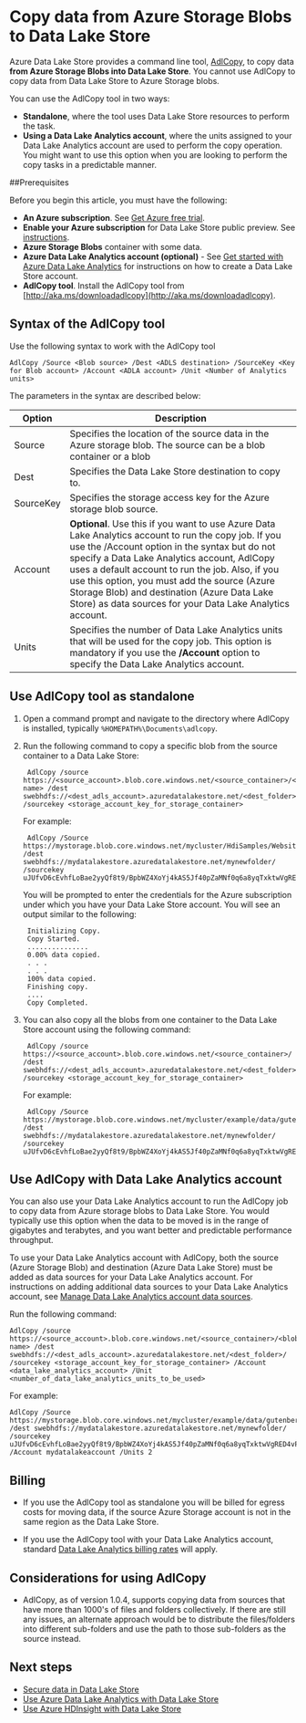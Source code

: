 <properties
   pageTitle="Copy data from Azure Storage Blobs into Data Lake Store| Microsoft Azure"
   description="Use AdlCopy tool to copy data from Azure Storage Blobs to Data Lake Store"
   services="data-lake-store"
   documentationCenter=""
   authors="nitinme"
   manager="paulettm"
   editor="cgronlun"/>

<tags
   ms.service="data-lake-store"
   ms.devlang="na"
   ms.topic="article"
   ms.tgt_pltfrm="na"
   ms.workload="big-data"
   ms.date="04/13/2016"
   ms.author="nitinme"/>

# Copy data from Azure Storage Blobs to Data Lake Store

Azure Data Lake Store provides a command line tool, [AdlCopy](http://aka.ms/downloadadlcopy), to copy data **from Azure Storage Blobs into Data Lake Store**. You cannot use AdlCopy to copy data from Data Lake Store to Azure Storage blobs.

You can use the AdlCopy tool in two ways:

* **Standalone**, where the tool uses Data Lake Store resources to perform the task.
* **Using a Data Lake Analytics account**, where the units assigned to your Data Lake Analytics account are used to perform the copy operation. You might want to use this option when you are looking to perform the copy tasks in a predictable manner.

##Prerequisites

Before you begin this article, you must have the following:

- **An Azure subscription**. See [Get Azure free trial](https://azure.microsoft.com/pricing/free-trial/).
- **Enable your Azure subscription** for Data Lake Store public preview. See [instructions](data-lake-store-get-started-portal.md#signup).
- **Azure Storage Blobs** container with some data.
- **Azure Data Lake Analytics account (optional)** - See [Get started with Azure Data Lake Analytics](../data-lake-analytics/data-lake-analytics-get-started-portal.md) for instructions on how to create a Data Lake Store account.
- **AdlCopy tool**. Install the AdlCopy tool from [http://aka.ms/downloadadlcopy](http://aka.ms/downloadadlcopy).

## Syntax of the AdlCopy tool

Use the following syntax to work with the AdlCopy tool

	AdlCopy /Source <Blob source> /Dest <ADLS destination> /SourceKey <Key for Blob account> /Account <ADLA account> /Unit <Number of Analytics units>

The parameters in the syntax are described below:

| Option    | Description                                                                                                                                                                                                                                                                                                                                                                                                          |
|-----------|------------|
| Source    | Specifies the location of the source data in the Azure storage blob. The source can be a blob container or a blob                                                                                                                                                                                                                                                                                                    |
| Dest      | Specifies the Data Lake Store destination to copy to.                                                                                                                                                                                                                                                                                                                                                                |
| SourceKey | Specifies the storage access key for the Azure storage blob source.                                                                                                                                                                                                                                                                                                                                                  |
| Account   | **Optional**. Use this if you want to use Azure Data Lake Analytics account to run the copy job. If you use the /Account option in the syntax but do not specify a Data Lake Analytics account, AdlCopy uses a default account to run the job. Also, if you use this option, you must add the source (Azure Storage Blob) and destination (Azure Data Lake Store) as data sources for your Data Lake Analytics account.  |
| Units     |  Specifies the number of Data Lake Analytics units that will be used for the copy job. This option is mandatory if you use the **/Account** option to specify the Data Lake Analytics account.                                                                                                                                                                                                                                                                                                                                               



## Use AdlCopy tool as standalone

1. Open a command prompt and navigate to the directory where AdlCopy is installed, typically `%HOMEPATH%\Documents\adlcopy`.

2. Run the following command to copy a specific blob from the source container to a Data Lake Store:

		AdlCopy /source https://<source_account>.blob.core.windows.net/<source_container>/<blob name> /dest swebhdfs://<dest_adls_account>.azuredatalakestore.net/<dest_folder>/ /sourcekey <storage_account_key_for_storage_container>

	For example:

		AdlCopy /Source https://mystorage.blob.core.windows.net/mycluster/HdiSamples/WebsiteLogSampleData/SampleLog/909f2b.log /dest swebhdfs://mydatalakestore.azuredatalakestore.net/mynewfolder/ /sourcekey uJUfvD6cEvhfLoBae2yyQf8t9/BpbWZ4XoYj4kAS5Jf40pZaMNf0q6a8yqTxktwVgRED4vPHeh/50iS9atS5LQ==

	You will be prompted to enter the credentials for the Azure subscription under which you have your Data Lake Store account. You will see an output similar to the following:

		Initializing Copy.
		Copy Started.
		...............
		0.00% data copied.
		. . .
		. . .
		100% data copied.
		Finishing copy.
		....
		Copy Completed.

1. You can also copy all the blobs from one container to the Data Lake Store account using the following command:

		AdlCopy /source https://<source_account>.blob.core.windows.net/<source_container>/ /dest swebhdfs://<dest_adls_account>.azuredatalakestore.net/<dest_folder>/ /sourcekey <storage_account_key_for_storage_container>		

	For example:

		AdlCopy /Source https://mystorage.blob.core.windows.net/mycluster/example/data/gutenberg/ /dest swebhdfs://mydatalakestore.azuredatalakestore.net/mynewfolder/ /sourcekey uJUfvD6cEvhfLoBae2yyQf8t9/BpbWZ4XoYj4kAS5Jf40pZaMNf0q6a8yqTxktwVgRED4vPHeh/50iS9atS5LQ==



## Use AdlCopy with Data Lake Analytics account

You can also use your Data Lake Analytics account to run the AdlCopy job to copy data from Azure storage blobs to Data Lake Store. You would typically use this option when the data to be moved is in the range of gigabytes and terabytes, and you want better and predictable performance throughput.

To use your Data Lake Analytics account with AdlCopy, both the source (Azure Storage Blob) and destination (Azure Data Lake Store) must be added as data sources for your Data Lake Analytics account. For instructions on adding additional data sources to your Data Lake Analytics account, see [Manage Data Lake Analytics account data sources](..//data-lake-analytics/data-lake-analytics-manage-use-portal.md#manage-account-data-sources).

Run the following command:

	AdlCopy /source https://<source_account>.blob.core.windows.net/<source_container>/<blob name> /dest swebhdfs://<dest_adls_account>.azuredatalakestore.net/<dest_folder>/ /sourcekey <storage_account_key_for_storage_container> /Account <data_lake_analytics_account> /Unit <number_of_data_lake_analytics_units_to_be_used>

For example:

	AdlCopy /Source https://mystorage.blob.core.windows.net/mycluster/example/data/gutenberg/ /dest swebhdfs://mydatalakestore.azuredatalakestore.net/mynewfolder/ /sourcekey uJUfvD6cEvhfLoBae2yyQf8t9/BpbWZ4XoYj4kAS5Jf40pZaMNf0q6a8yqTxktwVgRED4vPHeh/50iS9atS5LQ== /Account mydatalakeaccount /Units 2

## Billing

* If you use the AdlCopy tool as standalone you will be billed for egress costs for moving data, if the source Azure Storage account is not in the same region as the Data Lake Store.

* If you use the AdlCopy tool with your Data Lake Analytics account, standard [Data Lake Analytics billing rates](https://azure.microsoft.com/pricing/details/data-lake-analytics/) will apply.

## Considerations for using AdlCopy

* AdlCopy, as of version 1.0.4, supports copying data from sources that have more than 1000's of files and folders collectively. If there are still any issues, an alternate approach would be to distribute the files/folders into different sub-folders and use the path to those sub-folders as the source instead.

## Next steps

- [Secure data in Data Lake Store](data-lake-store-secure-data.md)
- [Use Azure Data Lake Analytics with Data Lake Store](../data-lake-analytics/data-lake-analytics-get-started-portal.md)
- [Use Azure HDInsight with Data Lake Store](data-lake-store-hdinsight-hadoop-use-portal.md)
